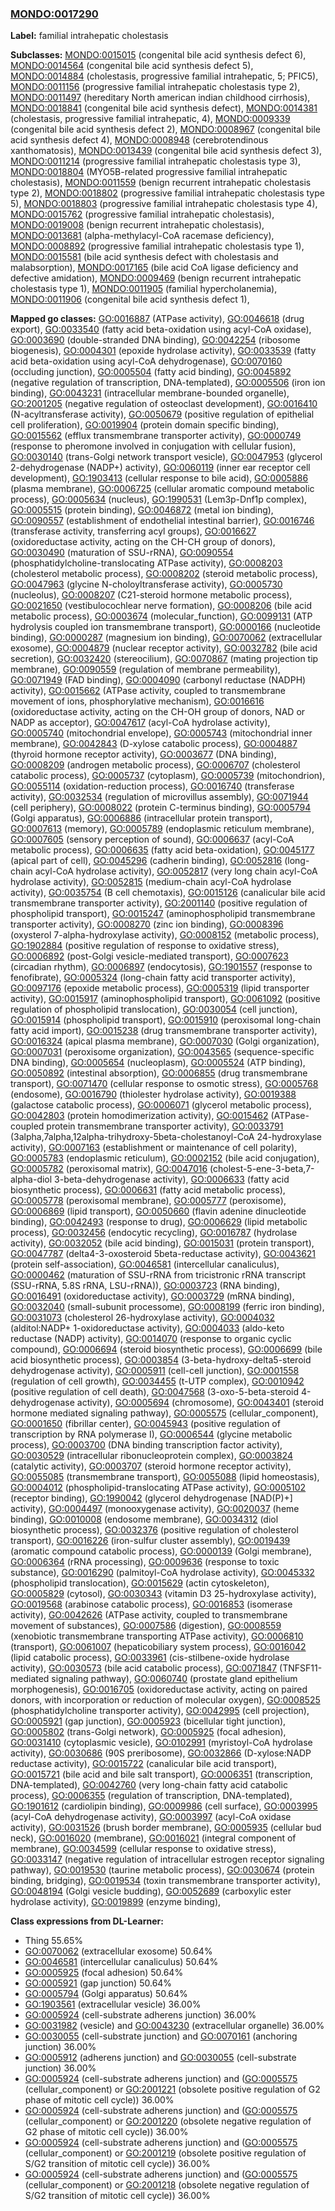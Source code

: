 
### [MONDO:0017290](http://purl.obolibrary.org/obo/MONDO_0017290)
**Label:** familial intrahepatic cholestasis

**Subclasses:** [MONDO:0015015](http://purl.obolibrary.org/obo/MONDO_0015015) (congenital bile acid synthesis defect 6), [MONDO:0014564](http://purl.obolibrary.org/obo/MONDO_0014564) (congenital bile acid synthesis defect 5), [MONDO:0014884](http://purl.obolibrary.org/obo/MONDO_0014884) (cholestasis, progressive familial intrahepatic, 5; PFIC5), [MONDO:0011156](http://purl.obolibrary.org/obo/MONDO_0011156) (progressive familial intrahepatic cholestasis type 2), [MONDO:0011497](http://purl.obolibrary.org/obo/MONDO_0011497) (hereditary North american indian childhood cirrhosis), [MONDO:0018841](http://purl.obolibrary.org/obo/MONDO_0018841) (congenital bile acid synthesis defect), [MONDO:0014381](http://purl.obolibrary.org/obo/MONDO_0014381) (cholestasis, progressive familial intrahepatic, 4), [MONDO:0009339](http://purl.obolibrary.org/obo/MONDO_0009339) (congenital bile acid synthesis defect 2), [MONDO:0008967](http://purl.obolibrary.org/obo/MONDO_0008967) (congenital bile acid synthesis defect 4), [MONDO:0008948](http://purl.obolibrary.org/obo/MONDO_0008948) (cerebrotendinous xanthomatosis), [MONDO:0013439](http://purl.obolibrary.org/obo/MONDO_0013439) (congenital bile acid synthesis defect 3), [MONDO:0011214](http://purl.obolibrary.org/obo/MONDO_0011214) (progressive familial intrahepatic cholestasis type 3), [MONDO:0018804](http://purl.obolibrary.org/obo/MONDO_0018804) (MYO5B-related progressive familial intrahepatic cholestasis), [MONDO:0011559](http://purl.obolibrary.org/obo/MONDO_0011559) (benign recurrent intrahepatic cholestasis type 2), [MONDO:0018802](http://purl.obolibrary.org/obo/MONDO_0018802) (progressive familial intrahepatic cholestasis type 5), [MONDO:0018803](http://purl.obolibrary.org/obo/MONDO_0018803) (progressive familial intrahepatic cholestasis type 4), [MONDO:0015762](http://purl.obolibrary.org/obo/MONDO_0015762) (progressive familial intrahepatic cholestasis), [MONDO:0019008](http://purl.obolibrary.org/obo/MONDO_0019008) (benign recurrent intrahepatic cholestasis), [MONDO:0013681](http://purl.obolibrary.org/obo/MONDO_0013681) (alpha-methylacyl-CoA racemase deficiency), [MONDO:0008892](http://purl.obolibrary.org/obo/MONDO_0008892) (progressive familial intrahepatic cholestasis type 1), [MONDO:0015581](http://purl.obolibrary.org/obo/MONDO_0015581) (bile acid synthesis defect with cholestasis and malabsorption), [MONDO:0017165](http://purl.obolibrary.org/obo/MONDO_0017165) (bile acid CoA ligase deficiency and defective amidation), [MONDO:0009469](http://purl.obolibrary.org/obo/MONDO_0009469) (benign recurrent intrahepatic cholestasis type 1), [MONDO:0011905](http://purl.obolibrary.org/obo/MONDO_0011905) (familial hypercholanemia), [MONDO:0011906](http://purl.obolibrary.org/obo/MONDO_0011906) (congenital bile acid synthesis defect 1), 

**Mapped go classes:** [GO:0016887](http://purl.obolibrary.org/obo/GO_0016887) (ATPase activity), [GO:0046618](http://purl.obolibrary.org/obo/GO_0046618) (drug export), [GO:0033540](http://purl.obolibrary.org/obo/GO_0033540) (fatty acid beta-oxidation using acyl-CoA oxidase), [GO:0003690](http://purl.obolibrary.org/obo/GO_0003690) (double-stranded DNA binding), [GO:0042254](http://purl.obolibrary.org/obo/GO_0042254) (ribosome biogenesis), [GO:0004301](http://purl.obolibrary.org/obo/GO_0004301) (epoxide hydrolase activity), [GO:0033539](http://purl.obolibrary.org/obo/GO_0033539) (fatty acid beta-oxidation using acyl-CoA dehydrogenase), [GO:0070160](http://purl.obolibrary.org/obo/GO_0070160) (occluding junction), [GO:0005504](http://purl.obolibrary.org/obo/GO_0005504) (fatty acid binding), [GO:0045892](http://purl.obolibrary.org/obo/GO_0045892) (negative regulation of transcription, DNA-templated), [GO:0005506](http://purl.obolibrary.org/obo/GO_0005506) (iron ion binding), [GO:0043231](http://purl.obolibrary.org/obo/GO_0043231) (intracellular membrane-bounded organelle), [GO:2001205](http://purl.obolibrary.org/obo/GO_2001205) (negative regulation of osteoclast development), [GO:0016410](http://purl.obolibrary.org/obo/GO_0016410) (N-acyltransferase activity), [GO:0050679](http://purl.obolibrary.org/obo/GO_0050679) (positive regulation of epithelial cell proliferation), [GO:0019904](http://purl.obolibrary.org/obo/GO_0019904) (protein domain specific binding), [GO:0015562](http://purl.obolibrary.org/obo/GO_0015562) (efflux transmembrane transporter activity), [GO:0000749](http://purl.obolibrary.org/obo/GO_0000749) (response to pheromone involved in conjugation with cellular fusion), [GO:0030140](http://purl.obolibrary.org/obo/GO_0030140) (trans-Golgi network transport vesicle), [GO:0047953](http://purl.obolibrary.org/obo/GO_0047953) (glycerol 2-dehydrogenase (NADP+) activity), [GO:0060119](http://purl.obolibrary.org/obo/GO_0060119) (inner ear receptor cell development), [GO:1903413](http://purl.obolibrary.org/obo/GO_1903413) (cellular response to bile acid), [GO:0005886](http://purl.obolibrary.org/obo/GO_0005886) (plasma membrane), [GO:0006725](http://purl.obolibrary.org/obo/GO_0006725) (cellular aromatic compound metabolic process), [GO:0005634](http://purl.obolibrary.org/obo/GO_0005634) (nucleus), [GO:1990531](http://purl.obolibrary.org/obo/GO_1990531) (Lem3p-Dnf1p complex), [GO:0005515](http://purl.obolibrary.org/obo/GO_0005515) (protein binding), [GO:0046872](http://purl.obolibrary.org/obo/GO_0046872) (metal ion binding), [GO:0090557](http://purl.obolibrary.org/obo/GO_0090557) (establishment of endothelial intestinal barrier), [GO:0016746](http://purl.obolibrary.org/obo/GO_0016746) (transferase activity, transferring acyl groups), [GO:0016627](http://purl.obolibrary.org/obo/GO_0016627) (oxidoreductase activity, acting on the CH-CH group of donors), [GO:0030490](http://purl.obolibrary.org/obo/GO_0030490) (maturation of SSU-rRNA), [GO:0090554](http://purl.obolibrary.org/obo/GO_0090554) (phosphatidylcholine-translocating ATPase activity), [GO:0008203](http://purl.obolibrary.org/obo/GO_0008203) (cholesterol metabolic process), [GO:0008202](http://purl.obolibrary.org/obo/GO_0008202) (steroid metabolic process), [GO:0047963](http://purl.obolibrary.org/obo/GO_0047963) (glycine N-choloyltransferase activity), [GO:0005730](http://purl.obolibrary.org/obo/GO_0005730) (nucleolus), [GO:0008207](http://purl.obolibrary.org/obo/GO_0008207) (C21-steroid hormone metabolic process), [GO:0021650](http://purl.obolibrary.org/obo/GO_0021650) (vestibulocochlear nerve formation), [GO:0008206](http://purl.obolibrary.org/obo/GO_0008206) (bile acid metabolic process), [GO:0003674](http://purl.obolibrary.org/obo/GO_0003674) (molecular_function), [GO:0099131](http://purl.obolibrary.org/obo/GO_0099131) (ATP hydrolysis coupled ion transmembrane transport), [GO:0000166](http://purl.obolibrary.org/obo/GO_0000166) (nucleotide binding), [GO:0000287](http://purl.obolibrary.org/obo/GO_0000287) (magnesium ion binding), [GO:0070062](http://purl.obolibrary.org/obo/GO_0070062) (extracellular exosome), [GO:0004879](http://purl.obolibrary.org/obo/GO_0004879) (nuclear receptor activity), [GO:0032782](http://purl.obolibrary.org/obo/GO_0032782) (bile acid secretion), [GO:0032420](http://purl.obolibrary.org/obo/GO_0032420) (stereocilium), [GO:0070867](http://purl.obolibrary.org/obo/GO_0070867) (mating projection tip membrane), [GO:0090559](http://purl.obolibrary.org/obo/GO_0090559) (regulation of membrane permeability), [GO:0071949](http://purl.obolibrary.org/obo/GO_0071949) (FAD binding), [GO:0004090](http://purl.obolibrary.org/obo/GO_0004090) (carbonyl reductase (NADPH) activity), [GO:0015662](http://purl.obolibrary.org/obo/GO_0015662) (ATPase activity, coupled to transmembrane movement of ions, phosphorylative mechanism), [GO:0016616](http://purl.obolibrary.org/obo/GO_0016616) (oxidoreductase activity, acting on the CH-OH group of donors, NAD or NADP as acceptor), [GO:0047617](http://purl.obolibrary.org/obo/GO_0047617) (acyl-CoA hydrolase activity), [GO:0005740](http://purl.obolibrary.org/obo/GO_0005740) (mitochondrial envelope), [GO:0005743](http://purl.obolibrary.org/obo/GO_0005743) (mitochondrial inner membrane), [GO:0042843](http://purl.obolibrary.org/obo/GO_0042843) (D-xylose catabolic process), [GO:0004887](http://purl.obolibrary.org/obo/GO_0004887) (thyroid hormone receptor activity), [GO:0003677](http://purl.obolibrary.org/obo/GO_0003677) (DNA binding), [GO:0008209](http://purl.obolibrary.org/obo/GO_0008209) (androgen metabolic process), [GO:0006707](http://purl.obolibrary.org/obo/GO_0006707) (cholesterol catabolic process), [GO:0005737](http://purl.obolibrary.org/obo/GO_0005737) (cytoplasm), [GO:0005739](http://purl.obolibrary.org/obo/GO_0005739) (mitochondrion), [GO:0055114](http://purl.obolibrary.org/obo/GO_0055114) (oxidation-reduction process), [GO:0016740](http://purl.obolibrary.org/obo/GO_0016740) (transferase activity), [GO:0032534](http://purl.obolibrary.org/obo/GO_0032534) (regulation of microvillus assembly), [GO:0071944](http://purl.obolibrary.org/obo/GO_0071944) (cell periphery), [GO:0008022](http://purl.obolibrary.org/obo/GO_0008022) (protein C-terminus binding), [GO:0005794](http://purl.obolibrary.org/obo/GO_0005794) (Golgi apparatus), [GO:0006886](http://purl.obolibrary.org/obo/GO_0006886) (intracellular protein transport), [GO:0007613](http://purl.obolibrary.org/obo/GO_0007613) (memory), [GO:0005789](http://purl.obolibrary.org/obo/GO_0005789) (endoplasmic reticulum membrane), [GO:0007605](http://purl.obolibrary.org/obo/GO_0007605) (sensory perception of sound), [GO:0006637](http://purl.obolibrary.org/obo/GO_0006637) (acyl-CoA metabolic process), [GO:0006635](http://purl.obolibrary.org/obo/GO_0006635) (fatty acid beta-oxidation), [GO:0045177](http://purl.obolibrary.org/obo/GO_0045177) (apical part of cell), [GO:0045296](http://purl.obolibrary.org/obo/GO_0045296) (cadherin binding), [GO:0052816](http://purl.obolibrary.org/obo/GO_0052816) (long-chain acyl-CoA hydrolase activity), [GO:0052817](http://purl.obolibrary.org/obo/GO_0052817) (very long chain acyl-CoA hydrolase activity), [GO:0052815](http://purl.obolibrary.org/obo/GO_0052815) (medium-chain acyl-CoA hydrolase activity), [GO:0035754](http://purl.obolibrary.org/obo/GO_0035754) (B cell chemotaxis), [GO:0015126](http://purl.obolibrary.org/obo/GO_0015126) (canalicular bile acid transmembrane transporter activity), [GO:2001140](http://purl.obolibrary.org/obo/GO_2001140) (positive regulation of phospholipid transport), [GO:0015247](http://purl.obolibrary.org/obo/GO_0015247) (aminophospholipid transmembrane transporter activity), [GO:0008270](http://purl.obolibrary.org/obo/GO_0008270) (zinc ion binding), [GO:0008396](http://purl.obolibrary.org/obo/GO_0008396) (oxysterol 7-alpha-hydroxylase activity), [GO:0008152](http://purl.obolibrary.org/obo/GO_0008152) (metabolic process), [GO:1902884](http://purl.obolibrary.org/obo/GO_1902884) (positive regulation of response to oxidative stress), [GO:0006892](http://purl.obolibrary.org/obo/GO_0006892) (post-Golgi vesicle-mediated transport), [GO:0007623](http://purl.obolibrary.org/obo/GO_0007623) (circadian rhythm), [GO:0006897](http://purl.obolibrary.org/obo/GO_0006897) (endocytosis), [GO:1901557](http://purl.obolibrary.org/obo/GO_1901557) (response to fenofibrate), [GO:0005324](http://purl.obolibrary.org/obo/GO_0005324) (long-chain fatty acid transporter activity), [GO:0097176](http://purl.obolibrary.org/obo/GO_0097176) (epoxide metabolic process), [GO:0005319](http://purl.obolibrary.org/obo/GO_0005319) (lipid transporter activity), [GO:0015917](http://purl.obolibrary.org/obo/GO_0015917) (aminophospholipid transport), [GO:0061092](http://purl.obolibrary.org/obo/GO_0061092) (positive regulation of phospholipid translocation), [GO:0030054](http://purl.obolibrary.org/obo/GO_0030054) (cell junction), [GO:0015914](http://purl.obolibrary.org/obo/GO_0015914) (phospholipid transport), [GO:0015910](http://purl.obolibrary.org/obo/GO_0015910) (peroxisomal long-chain fatty acid import), [GO:0015238](http://purl.obolibrary.org/obo/GO_0015238) (drug transmembrane transporter activity), [GO:0016324](http://purl.obolibrary.org/obo/GO_0016324) (apical plasma membrane), [GO:0007030](http://purl.obolibrary.org/obo/GO_0007030) (Golgi organization), [GO:0007031](http://purl.obolibrary.org/obo/GO_0007031) (peroxisome organization), [GO:0043565](http://purl.obolibrary.org/obo/GO_0043565) (sequence-specific DNA binding), [GO:0005654](http://purl.obolibrary.org/obo/GO_0005654) (nucleoplasm), [GO:0005524](http://purl.obolibrary.org/obo/GO_0005524) (ATP binding), [GO:0050892](http://purl.obolibrary.org/obo/GO_0050892) (intestinal absorption), [GO:0006855](http://purl.obolibrary.org/obo/GO_0006855) (drug transmembrane transport), [GO:0071470](http://purl.obolibrary.org/obo/GO_0071470) (cellular response to osmotic stress), [GO:0005768](http://purl.obolibrary.org/obo/GO_0005768) (endosome), [GO:0016790](http://purl.obolibrary.org/obo/GO_0016790) (thiolester hydrolase activity), [GO:0019388](http://purl.obolibrary.org/obo/GO_0019388) (galactose catabolic process), [GO:0006071](http://purl.obolibrary.org/obo/GO_0006071) (glycerol metabolic process), [GO:0042803](http://purl.obolibrary.org/obo/GO_0042803) (protein homodimerization activity), [GO:0015462](http://purl.obolibrary.org/obo/GO_0015462) (ATPase-coupled protein transmembrane transporter activity), [GO:0033791](http://purl.obolibrary.org/obo/GO_0033791) (3alpha,7alpha,12alpha-trihydroxy-5beta-cholestanoyl-CoA 24-hydroxylase activity), [GO:0007163](http://purl.obolibrary.org/obo/GO_0007163) (establishment or maintenance of cell polarity), [GO:0005783](http://purl.obolibrary.org/obo/GO_0005783) (endoplasmic reticulum), [GO:0002152](http://purl.obolibrary.org/obo/GO_0002152) (bile acid conjugation), [GO:0005782](http://purl.obolibrary.org/obo/GO_0005782) (peroxisomal matrix), [GO:0047016](http://purl.obolibrary.org/obo/GO_0047016) (cholest-5-ene-3-beta,7-alpha-diol 3-beta-dehydrogenase activity), [GO:0006633](http://purl.obolibrary.org/obo/GO_0006633) (fatty acid biosynthetic process), [GO:0006631](http://purl.obolibrary.org/obo/GO_0006631) (fatty acid metabolic process), [GO:0005778](http://purl.obolibrary.org/obo/GO_0005778) (peroxisomal membrane), [GO:0005777](http://purl.obolibrary.org/obo/GO_0005777) (peroxisome), [GO:0006869](http://purl.obolibrary.org/obo/GO_0006869) (lipid transport), [GO:0050660](http://purl.obolibrary.org/obo/GO_0050660) (flavin adenine dinucleotide binding), [GO:0042493](http://purl.obolibrary.org/obo/GO_0042493) (response to drug), [GO:0006629](http://purl.obolibrary.org/obo/GO_0006629) (lipid metabolic process), [GO:0032456](http://purl.obolibrary.org/obo/GO_0032456) (endocytic recycling), [GO:0016787](http://purl.obolibrary.org/obo/GO_0016787) (hydrolase activity), [GO:0032052](http://purl.obolibrary.org/obo/GO_0032052) (bile acid binding), [GO:0015031](http://purl.obolibrary.org/obo/GO_0015031) (protein transport), [GO:0047787](http://purl.obolibrary.org/obo/GO_0047787) (delta4-3-oxosteroid 5beta-reductase activity), [GO:0043621](http://purl.obolibrary.org/obo/GO_0043621) (protein self-association), [GO:0046581](http://purl.obolibrary.org/obo/GO_0046581) (intercellular canaliculus), [GO:0000462](http://purl.obolibrary.org/obo/GO_0000462) (maturation of SSU-rRNA from tricistronic rRNA transcript (SSU-rRNA, 5.8S rRNA, LSU-rRNA)), [GO:0003723](http://purl.obolibrary.org/obo/GO_0003723) (RNA binding), [GO:0016491](http://purl.obolibrary.org/obo/GO_0016491) (oxidoreductase activity), [GO:0003729](http://purl.obolibrary.org/obo/GO_0003729) (mRNA binding), [GO:0032040](http://purl.obolibrary.org/obo/GO_0032040) (small-subunit processome), [GO:0008199](http://purl.obolibrary.org/obo/GO_0008199) (ferric iron binding), [GO:0031073](http://purl.obolibrary.org/obo/GO_0031073) (cholesterol 26-hydroxylase activity), [GO:0004032](http://purl.obolibrary.org/obo/GO_0004032) (alditol:NADP+ 1-oxidoreductase activity), [GO:0004033](http://purl.obolibrary.org/obo/GO_0004033) (aldo-keto reductase (NADP) activity), [GO:0014070](http://purl.obolibrary.org/obo/GO_0014070) (response to organic cyclic compound), [GO:0006694](http://purl.obolibrary.org/obo/GO_0006694) (steroid biosynthetic process), [GO:0006699](http://purl.obolibrary.org/obo/GO_0006699) (bile acid biosynthetic process), [GO:0003854](http://purl.obolibrary.org/obo/GO_0003854) (3-beta-hydroxy-delta5-steroid dehydrogenase activity), [GO:0005911](http://purl.obolibrary.org/obo/GO_0005911) (cell-cell junction), [GO:0001558](http://purl.obolibrary.org/obo/GO_0001558) (regulation of cell growth), [GO:0034455](http://purl.obolibrary.org/obo/GO_0034455) (t-UTP complex), [GO:0010942](http://purl.obolibrary.org/obo/GO_0010942) (positive regulation of cell death), [GO:0047568](http://purl.obolibrary.org/obo/GO_0047568) (3-oxo-5-beta-steroid 4-dehydrogenase activity), [GO:0005694](http://purl.obolibrary.org/obo/GO_0005694) (chromosome), [GO:0043401](http://purl.obolibrary.org/obo/GO_0043401) (steroid hormone mediated signaling pathway), [GO:0005575](http://purl.obolibrary.org/obo/GO_0005575) (cellular_component), [GO:0001650](http://purl.obolibrary.org/obo/GO_0001650) (fibrillar center), [GO:0045943](http://purl.obolibrary.org/obo/GO_0045943) (positive regulation of transcription by RNA polymerase I), [GO:0006544](http://purl.obolibrary.org/obo/GO_0006544) (glycine metabolic process), [GO:0003700](http://purl.obolibrary.org/obo/GO_0003700) (DNA binding transcription factor activity), [GO:0030529](http://purl.obolibrary.org/obo/GO_0030529) (intracellular ribonucleoprotein complex), [GO:0003824](http://purl.obolibrary.org/obo/GO_0003824) (catalytic activity), [GO:0003707](http://purl.obolibrary.org/obo/GO_0003707) (steroid hormone receptor activity), [GO:0055085](http://purl.obolibrary.org/obo/GO_0055085) (transmembrane transport), [GO:0055088](http://purl.obolibrary.org/obo/GO_0055088) (lipid homeostasis), [GO:0004012](http://purl.obolibrary.org/obo/GO_0004012) (phospholipid-translocating ATPase activity), [GO:0005102](http://purl.obolibrary.org/obo/GO_0005102) (receptor binding), [GO:1990042](http://purl.obolibrary.org/obo/GO_1990042) (glycerol dehydrogenase [NAD(P)+] activity), [GO:0004497](http://purl.obolibrary.org/obo/GO_0004497) (monooxygenase activity), [GO:0020037](http://purl.obolibrary.org/obo/GO_0020037) (heme binding), [GO:0010008](http://purl.obolibrary.org/obo/GO_0010008) (endosome membrane), [GO:0034312](http://purl.obolibrary.org/obo/GO_0034312) (diol biosynthetic process), [GO:0032376](http://purl.obolibrary.org/obo/GO_0032376) (positive regulation of cholesterol transport), [GO:0016226](http://purl.obolibrary.org/obo/GO_0016226) (iron-sulfur cluster assembly), [GO:0019439](http://purl.obolibrary.org/obo/GO_0019439) (aromatic compound catabolic process), [GO:0000139](http://purl.obolibrary.org/obo/GO_0000139) (Golgi membrane), [GO:0006364](http://purl.obolibrary.org/obo/GO_0006364) (rRNA processing), [GO:0009636](http://purl.obolibrary.org/obo/GO_0009636) (response to toxic substance), [GO:0016290](http://purl.obolibrary.org/obo/GO_0016290) (palmitoyl-CoA hydrolase activity), [GO:0045332](http://purl.obolibrary.org/obo/GO_0045332) (phospholipid translocation), [GO:0015629](http://purl.obolibrary.org/obo/GO_0015629) (actin cytoskeleton), [GO:0005829](http://purl.obolibrary.org/obo/GO_0005829) (cytosol), [GO:0030343](http://purl.obolibrary.org/obo/GO_0030343) (vitamin D3 25-hydroxylase activity), [GO:0019568](http://purl.obolibrary.org/obo/GO_0019568) (arabinose catabolic process), [GO:0016853](http://purl.obolibrary.org/obo/GO_0016853) (isomerase activity), [GO:0042626](http://purl.obolibrary.org/obo/GO_0042626) (ATPase activity, coupled to transmembrane movement of substances), [GO:0007586](http://purl.obolibrary.org/obo/GO_0007586) (digestion), [GO:0008559](http://purl.obolibrary.org/obo/GO_0008559) (xenobiotic transmembrane transporting ATPase activity), [GO:0006810](http://purl.obolibrary.org/obo/GO_0006810) (transport), [GO:0061007](http://purl.obolibrary.org/obo/GO_0061007) (hepaticobiliary system process), [GO:0016042](http://purl.obolibrary.org/obo/GO_0016042) (lipid catabolic process), [GO:0033961](http://purl.obolibrary.org/obo/GO_0033961) (cis-stilbene-oxide hydrolase activity), [GO:0030573](http://purl.obolibrary.org/obo/GO_0030573) (bile acid catabolic process), [GO:0071847](http://purl.obolibrary.org/obo/GO_0071847) (TNFSF11-mediated signaling pathway), [GO:0060740](http://purl.obolibrary.org/obo/GO_0060740) (prostate gland epithelium morphogenesis), [GO:0016705](http://purl.obolibrary.org/obo/GO_0016705) (oxidoreductase activity, acting on paired donors, with incorporation or reduction of molecular oxygen), [GO:0008525](http://purl.obolibrary.org/obo/GO_0008525) (phosphatidylcholine transporter activity), [GO:0042995](http://purl.obolibrary.org/obo/GO_0042995) (cell projection), [GO:0005921](http://purl.obolibrary.org/obo/GO_0005921) (gap junction), [GO:0005923](http://purl.obolibrary.org/obo/GO_0005923) (bicellular tight junction), [GO:0005802](http://purl.obolibrary.org/obo/GO_0005802) (trans-Golgi network), [GO:0005925](http://purl.obolibrary.org/obo/GO_0005925) (focal adhesion), [GO:0031410](http://purl.obolibrary.org/obo/GO_0031410) (cytoplasmic vesicle), [GO:0102991](http://purl.obolibrary.org/obo/GO_0102991) (myristoyl-CoA hydrolase activity), [GO:0030686](http://purl.obolibrary.org/obo/GO_0030686) (90S preribosome), [GO:0032866](http://purl.obolibrary.org/obo/GO_0032866) (D-xylose:NADP reductase activity), [GO:0015722](http://purl.obolibrary.org/obo/GO_0015722) (canalicular bile acid transport), [GO:0015721](http://purl.obolibrary.org/obo/GO_0015721) (bile acid and bile salt transport), [GO:0006351](http://purl.obolibrary.org/obo/GO_0006351) (transcription, DNA-templated), [GO:0042760](http://purl.obolibrary.org/obo/GO_0042760) (very long-chain fatty acid catabolic process), [GO:0006355](http://purl.obolibrary.org/obo/GO_0006355) (regulation of transcription, DNA-templated), [GO:1901612](http://purl.obolibrary.org/obo/GO_1901612) (cardiolipin binding), [GO:0009986](http://purl.obolibrary.org/obo/GO_0009986) (cell surface), [GO:0003995](http://purl.obolibrary.org/obo/GO_0003995) (acyl-CoA dehydrogenase activity), [GO:0003997](http://purl.obolibrary.org/obo/GO_0003997) (acyl-CoA oxidase activity), [GO:0031526](http://purl.obolibrary.org/obo/GO_0031526) (brush border membrane), [GO:0005935](http://purl.obolibrary.org/obo/GO_0005935) (cellular bud neck), [GO:0016020](http://purl.obolibrary.org/obo/GO_0016020) (membrane), [GO:0016021](http://purl.obolibrary.org/obo/GO_0016021) (integral component of membrane), [GO:0034599](http://purl.obolibrary.org/obo/GO_0034599) (cellular response to oxidative stress), [GO:0033147](http://purl.obolibrary.org/obo/GO_0033147) (negative regulation of intracellular estrogen receptor signaling pathway), [GO:0019530](http://purl.obolibrary.org/obo/GO_0019530) (taurine metabolic process), [GO:0030674](http://purl.obolibrary.org/obo/GO_0030674) (protein binding, bridging), [GO:0019534](http://purl.obolibrary.org/obo/GO_0019534) (toxin transmembrane transporter activity), [GO:0048194](http://purl.obolibrary.org/obo/GO_0048194) (Golgi vesicle budding), [GO:0052689](http://purl.obolibrary.org/obo/GO_0052689) (carboxylic ester hydrolase activity), [GO:0019899](http://purl.obolibrary.org/obo/GO_0019899) (enzyme binding), 

**Class expressions from DL-Learner:**

- Thing 55.65%
- [GO:0070062](http://purl.obolibrary.org/obo/GO_0070062) (extracellular exosome) 50.64%
- [GO:0046581](http://purl.obolibrary.org/obo/GO_0046581) (intercellular canaliculus) 50.64%
- [GO:0005925](http://purl.obolibrary.org/obo/GO_0005925) (focal adhesion) 50.64%
- [GO:0005921](http://purl.obolibrary.org/obo/GO_0005921) (gap junction) 50.64%
- [GO:0005794](http://purl.obolibrary.org/obo/GO_0005794) (Golgi apparatus) 50.64%
- [GO:1903561](http://purl.obolibrary.org/obo/GO_1903561) (extracellular vesicle) 36.00%
- [GO:0005924](http://purl.obolibrary.org/obo/GO_0005924) (cell-substrate adherens junction) 36.00%
- [GO:0031982](http://purl.obolibrary.org/obo/GO_0031982) (vesicle) and [GO:0043230](http://purl.obolibrary.org/obo/GO_0043230) (extracellular organelle) 36.00%
- [GO:0030055](http://purl.obolibrary.org/obo/GO_0030055) (cell-substrate junction) and [GO:0070161](http://purl.obolibrary.org/obo/GO_0070161) (anchoring junction) 36.00%
- [GO:0005912](http://purl.obolibrary.org/obo/GO_0005912) (adherens junction) and [GO:0030055](http://purl.obolibrary.org/obo/GO_0030055) (cell-substrate junction) 36.00%
- [GO:0005924](http://purl.obolibrary.org/obo/GO_0005924) (cell-substrate adherens junction) and ([GO:0005575](http://purl.obolibrary.org/obo/GO_0005575) (cellular_component) or [GO:2001221](http://purl.obolibrary.org/obo/GO_2001221) (obsolete positive regulation of G2 phase of mitotic cell cycle)) 36.00%
- [GO:0005924](http://purl.obolibrary.org/obo/GO_0005924) (cell-substrate adherens junction) and ([GO:0005575](http://purl.obolibrary.org/obo/GO_0005575) (cellular_component) or [GO:2001220](http://purl.obolibrary.org/obo/GO_2001220) (obsolete negative regulation of G2 phase of mitotic cell cycle)) 36.00%
- [GO:0005924](http://purl.obolibrary.org/obo/GO_0005924) (cell-substrate adherens junction) and ([GO:0005575](http://purl.obolibrary.org/obo/GO_0005575) (cellular_component) or [GO:2001219](http://purl.obolibrary.org/obo/GO_2001219) (obsolete positive regulation of S/G2 transition of mitotic cell cycle)) 36.00%
- [GO:0005924](http://purl.obolibrary.org/obo/GO_0005924) (cell-substrate adherens junction) and ([GO:0005575](http://purl.obolibrary.org/obo/GO_0005575) (cellular_component) or [GO:2001218](http://purl.obolibrary.org/obo/GO_2001218) (obsolete negative regulation of S/G2 transition of mitotic cell cycle)) 36.00%


